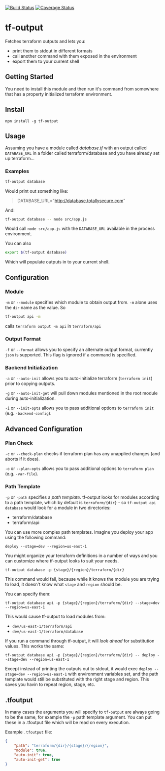 [![Build Status](https://travis-ci.org/dougmoscrop/tf-output.svg?branch=master)](https://travis-ci.org/dougmoscrop/tf-output)
[![Coverage Status](https://coveralls.io/repos/github/dougmoscrop/tf-output/badge.svg?branch=master)](https://coveralls.io/github/dougmoscrop/tf-output?branch=master)

# tf-output

Fetches terraform outputs and lets you:

- print them to stdout in different formats
- call another command with them exposed in the environment
- export them to your current shell

## Getting Started

You need to install this module and then run it's command from somewhere that has a property initialized terraform environment.

## Install

`npm install -g tf-output`

## Usage

Assuming you have a module called *database.tf* with an output called `DATABASE_URL` in a folder called terraform/database and you have already set up terraform...

### Examples
```bash
tf-output database
```

Would print out something like:

> DATABASE_URL="http://database.totallysecure.com"

And:

```bash
tf-output database -- node src/app.js
```

Would call `node src/app.js` with the `DATABASE_URL` available in the process environment.

You can also

```bash
export $(tf-output database)
```
Which will populate outputs in to your current shell.

## Configuration

### Module

`-m` or `--module` specifies which module to obtain output from. `-m` alone uses the `dir` name as the value. So

```bash
tf-output api -m
```

calls `terraform output -m api` in `terraform/api`

### Output Format

`-f` or `--format` allows you to specify an alternate output format, currently `json` is supported. This flag is ignored if a command is specified.

### Backend Initialization

`-a` or `--auto-init` allows you to auto-initialize terraform (`terraform init`) prior to copying outputs.

`-g` or `--auto-init-get` will pull down modules mentioned in the root module during auto-initialization.

`-i` or `--init-opts` allows you to pass additional options to `terraform init` (e.g. `-backend-config`).

## Advanced Configuration

### Plan Check

`-c` or `--check-plan` checks if terraform plan has any unapplied changes (and aborts if it does).

`-o` or `--plan-opts` allows you to pass additional options to `terraform plan` (e.g. `-var-file`).

### Path Template

`-p` or `-path` specifies a *path template*. tf-output looks for modules according to a path template, which by default is `terraform/{dir}` - so `tf-output api database` would look for a module in two directories:

- terraform/database
- terraform/api

You can use more complex path templates. Imagine you deploy your app using the following command:

`deploy --stage=dev --region=us-east-1`

You might organize your terraform definitions in a number of ways and you can customize where tf-output looks to suit your needs.

`tf-output database -p {stage}/{region}/terraform/{dir}`

This command would fail, because while it knows the module you are trying to load, it doesn't know what `stage` and `region` should be.

You can specify them:

`tf-output database api -p {stage}/{region}/terraform/{dir} --stage=dev --region=us-east-1`

This would cause tf-output to load modules from:

- `dev/us-east-1/terraform/api`
- `dev/us-east-1/terraform/database`

If you run a command through tf-output, it will *look ahead* for substitution values. This works the same:

`tf-output database api -p {stage}/{region}/terraform/{dir} -- deploy --stage=dev --region=us-east-1`

Except instead of printing the outputs out to stdout, it would exec `deploy --stage=dev --region=us-east-1` with environment variables set, and the path template would still be substituted with the right stage and region. This saves you havin to repeat region, stage, etc.

## .tfoutput

In many cases the arguments you will specify to `tf-output` are always going to be the same, for example the `-p` path template argument. You can put these in a .tfoutput file which will be read on every execution.

Example `.tfoutput` file:

```json
{
	"path": "terraform/{dir}/{stage}/{region}",
	"module": true,
	"auto-init": true,
	"auto-init-get": true
}
```

